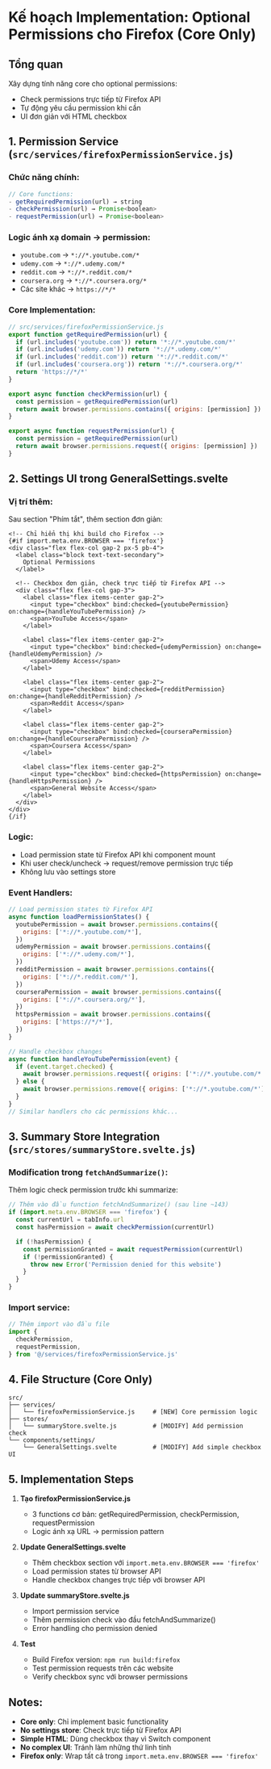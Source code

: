 # Kế hoạch Implementation: Optional Permissions cho Firefox (Core Only)

## Tổng quan

Xây dựng tính năng core cho optional permissions:

- Check permissions trực tiếp từ Firefox API
- Tự động yêu cầu permission khi cần
- UI đơn giản với HTML checkbox

## 1. Permission Service (`src/services/firefoxPermissionService.js`)

### Chức năng chính:

```javascript
// Core functions:
- getRequiredPermission(url) → string
- checkPermission(url) → Promise<boolean>
- requestPermission(url) → Promise<boolean>
```

### Logic ánh xạ domain → permission:

- `youtube.com` → `*://*.youtube.com/*`
- `udemy.com` → `*://*.udemy.com/*`
- `reddit.com` → `*://*.reddit.com/*`
- `coursera.org` → `*://*.coursera.org/*`
- Các site khác → `https://*/*`

### Core Implementation:

```javascript
// src/services/firefoxPermissionService.js
export function getRequiredPermission(url) {
  if (url.includes('youtube.com')) return '*://*.youtube.com/*'
  if (url.includes('udemy.com')) return '*://*.udemy.com/*'
  if (url.includes('reddit.com')) return '*://*.reddit.com/*'
  if (url.includes('coursera.org')) return '*://*.coursera.org/*'
  return 'https://*/*'
}

export async function checkPermission(url) {
  const permission = getRequiredPermission(url)
  return await browser.permissions.contains({ origins: [permission] })
}

export async function requestPermission(url) {
  const permission = getRequiredPermission(url)
  return await browser.permissions.request({ origins: [permission] })
}
```

## 2. Settings UI trong GeneralSettings.svelte

### Vị trí thêm:

Sau section "Phím tắt", thêm section đơn giản:

```svelte
<!-- Chỉ hiển thị khi build cho Firefox -->
{#if import.meta.env.BROWSER === 'firefox'}
<div class="flex flex-col gap-2 px-5 pb-4">
  <label class="block text-text-secondary">
    Optional Permissions
  </label>

  <!-- Checkbox đơn giản, check trực tiếp từ Firefox API -->
  <div class="flex flex-col gap-3">
    <label class="flex items-center gap-2">
      <input type="checkbox" bind:checked={youtubePermission} on:change={handleYouTubePermission} />
      <span>YouTube Access</span>
    </label>

    <label class="flex items-center gap-2">
      <input type="checkbox" bind:checked={udemyPermission} on:change={handleUdemyPermission} />
      <span>Udemy Access</span>
    </label>

    <label class="flex items-center gap-2">
      <input type="checkbox" bind:checked={redditPermission} on:change={handleRedditPermission} />
      <span>Reddit Access</span>
    </label>

    <label class="flex items-center gap-2">
      <input type="checkbox" bind:checked={courseraPermission} on:change={handleCourseraPermission} />
      <span>Coursera Access</span>
    </label>

    <label class="flex items-center gap-2">
      <input type="checkbox" bind:checked={httpsPermission} on:change={handleHttpsPermission} />
      <span>General Website Access</span>
    </label>
  </div>
</div>
{/if}
```

### Logic:

- Load permission state từ Firefox API khi component mount
- Khi user check/uncheck → request/remove permission trực tiếp
- Không lưu vào settings store

### Event Handlers:

```javascript
// Load permission states từ Firefox API
async function loadPermissionStates() {
  youtubePermission = await browser.permissions.contains({
    origins: ['*://*.youtube.com/*'],
  })
  udemyPermission = await browser.permissions.contains({
    origins: ['*://*.udemy.com/*'],
  })
  redditPermission = await browser.permissions.contains({
    origins: ['*://*.reddit.com/*'],
  })
  courseraPermission = await browser.permissions.contains({
    origins: ['*://*.coursera.org/*'],
  })
  httpsPermission = await browser.permissions.contains({
    origins: ['https://*/*'],
  })
}

// Handle checkbox changes
async function handleYouTubePermission(event) {
  if (event.target.checked) {
    await browser.permissions.request({ origins: ['*://*.youtube.com/*'] })
  } else {
    await browser.permissions.remove({ origins: ['*://*.youtube.com/*'] })
  }
}
// Similar handlers cho các permissions khác...
```

## 3. Summary Store Integration (`src/stores/summaryStore.svelte.js`)

### Modification trong `fetchAndSummarize()`:

Thêm logic check permission trước khi summarize:

```javascript
// Thêm vào đầu function fetchAndSummarize() (sau line ~143)
if (import.meta.env.BROWSER === 'firefox') {
  const currentUrl = tabInfo.url
  const hasPermission = await checkPermission(currentUrl)

  if (!hasPermission) {
    const permissionGranted = await requestPermission(currentUrl)
    if (!permissionGranted) {
      throw new Error('Permission denied for this website')
    }
  }
}
```

### Import service:

```javascript
// Thêm import vào đầu file
import {
  checkPermission,
  requestPermission,
} from '@/services/firefoxPermissionService.js'
```

## 4. File Structure (Core Only)

```
src/
├── services/
│   └── firefoxPermissionService.js     # [NEW] Core permission logic
├── stores/
│   └── summaryStore.svelte.js          # [MODIFY] Add permission check
└── components/settings/
    └── GeneralSettings.svelte          # [MODIFY] Add simple checkbox UI
```

## 5. Implementation Steps

1. **Tạo firefoxPermissionService.js**

   - 3 functions cơ bản: getRequiredPermission, checkPermission, requestPermission
   - Logic ánh xạ URL → permission pattern

2. **Update GeneralSettings.svelte**

   - Thêm checkbox section với `import.meta.env.BROWSER === 'firefox'`
   - Load permission states từ browser API
   - Handle checkbox changes trực tiếp với browser API

3. **Update summaryStore.svelte.js**

   - Import permission service
   - Thêm permission check vào đầu fetchAndSummarize()
   - Error handling cho permission denied

4. **Test**
   - Build Firefox version: `npm run build:firefox`
   - Test permission requests trên các website
   - Verify checkbox sync với browser permissions

## Notes:

- **Core only**: Chỉ implement basic functionality
- **No settings store**: Check trực tiếp từ Firefox API
- **Simple HTML**: Dùng checkbox thay vì Switch component
- **No complex UI**: Tránh làm những thứ linh tinh
- **Firefox only**: Wrap tất cả trong `import.meta.env.BROWSER === 'firefox'`
